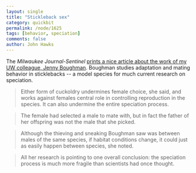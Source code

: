 ```yaml
---
layout: single 
title: "Stickleback sex" 
category: quickbit
permalink: /node/1625
tags: [behavior, speciation] 
comments: false 
author: John Hawks 
---
```


The <i>Milwaukee Journal-Sentinel</i> <a href="http://www.jsonline.com/story/index.aspx?id=786243">prints a nice article about the work of my UW colleague, Jenny Boughman</a>. Boughman studies adaptation and mating behavior in sticklebacks -- a model species for much current research on speciation. 

<blockquote>Either form of cuckoldry undermines female choice, she said, and works against females central role in controlling reproduction in the species. It can also undermine the entire speciation process.</blockquote>

<blockquote>The female had selected a male to mate with, but in fact the father of her offspring was not the male that she picked.</blockquote>

<blockquote>Although the thieving and sneaking Boughman saw was between males of the same species, if habitat conditions change, it could just as easily happen between species, she noted.</blockquote>

<blockquote>All her research is pointing to one overall conclusion: the speciation process is much more fragile than scientists had once thought.</bloockquote>


